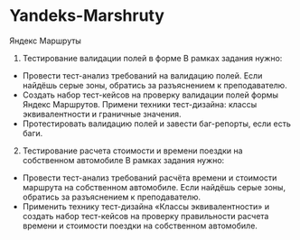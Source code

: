 # Yandeks-Marshruty
Яндекс Маршруты

1. Тестирование валидации полей в форме
В рамках задания нужно:
+ Провести тест-анализ требований на валидацию полей. Если найдёшь серые зоны, обратись за разъяснением к преподавателю.
+ Создать набор тест-кейсов на проверку валидации полей формы Яндекс Маршрутов. Примени техники тест-дизайна: классы эквивалентности и граничные значения.
+ Протестировать валидацию полей и завести баг-репорты, если есть баги.

2. Тестирование расчета стоимости и времени поездки на собственном автомобиле
В рамках задания нужно:
+ Провести тест-анализ требований расчёта времени и стоимости маршрута на собственном автомобиле. Если найдёшь серые зоны, обратись за разъяснением к преподавателю.
+ Применить технику тест-дизайна «Классы эквивалентности» и создать набор тест-кейсов на проверку правильности расчета времени и стоимости поездки на собственном автомобиле.
